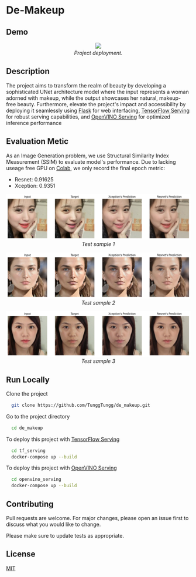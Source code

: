 
# **De-Makeup**

## Demo
<p align="center">
  <img src="demo/video.gif"><br/>
  <i>Project deployment.</i>
</p>

## Description
The project aims to transform the realm of beauty by developing a sophisticated UNet architecture model where the input represents a woman adorned with makeup, while the output showcases her natural, makeup-free beauty. Furthermore, elevate the project's impact and accessibility by deploying it seamlessly using [Flask](https://flask.palletsprojects.com/en/3.0.x/) for web interfacing, [TensorFlow Serving](https://www.tensorflow.org/tfx/serving/docker) for robust serving capabilities, and [OpenVINO Serving](https://docs.openvino.ai/2023.3/ovms_what_is_openvino_model_server.html) for optimized inference performance

## Evaluation Metic
As an Image Generation problem, we use Structural Similarity Index Measurement (SSIM) to evaluate model's performance. Due to lacking useage free GPU on [Colab](https://colab.research.google.com/), we only record the final epoch metric:
  * Resnet: 0.91625
  * Xception: 0.9351

<p align="center">
  <img src="demo/demo1.jpg"><br/>
  <i>Test sample 1</i>
</p>

<p align="center">
  <img src="demo/demo2.jpg"><br/>
  <i>Test sample 2</i>
</p>

<p align="center">
  <img src="demo/demo3.jpg"><br/>
  <i>Test sample 3</i>
</p>

## Run Locally
Clone the project

```bash
  git clone https://github.com/TunggTungg/de_makeup.git
```

Go to the project directory

```bash
  cd de_makeup
```

To deploy this project with [TensorFlow Serving](https://www.tensorflow.org/tfx/serving/docker)

```bash
  cd tf_serving
  docker-compose up --build
```

To deploy this project with  [OpenVINO Serving](https://docs.openvino.ai/2023.3/ovms_what_is_openvino_model_server.html)

```bash
  cd openvino_serving
  docker-compose up --build
```
## Contributing

Pull requests are welcome. For major changes, please open an issue first
to discuss what you would like to change.

Please make sure to update tests as appropriate.

## License

[MIT](https://choosealicense.com/licenses/mit/)
